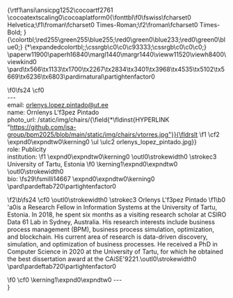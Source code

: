 {\rtf1\ansi\ansicpg1252\cocoartf2761
\cocoatextscaling0\cocoaplatform0{\fonttbl\f0\fswiss\fcharset0 Helvetica;\f1\froman\fcharset0 Times-Roman;\f2\froman\fcharset0 Times-Bold;
}
{\colortbl;\red255\green255\blue255;\red0\green0\blue233;\red0\green0\blue0;}
{\*\expandedcolortbl;;\cssrgb\c0\c0\c93333;\cssrgb\c0\c0\c0;}
\paperw11900\paperh16840\margl1440\margr1440\vieww11520\viewh8400\viewkind0
\pard\tx566\tx1133\tx1700\tx2267\tx2834\tx3401\tx3968\tx4535\tx5102\tx5669\tx6236\tx6803\pardirnatural\partightenfactor0

\f0\fs24 \cf0 \
---\
email: orlenys.lopez.pintado@ut.ee\
name: Ornlenys L\'f3pez Pintado\
photo_url: /static/img/chairs/{\field{\*\fldinst{HYPERLINK "https://github.com/isa-group/bpm2025/blob/main/static/img/chairs/vtorres.jpg"}}{\fldrslt 
\f1 \cf2 \expnd0\expndtw0\kerning0
\ul \ulc2 orlenys_lopez_pintado.jpg}}\
role: Publicity\
institution: 
\f1 \expnd0\expndtw0\kerning0
\outl0\strokewidth0 \strokec3 University of Tartu, Estonia
\f0 \kerning1\expnd0\expndtw0 \outl0\strokewidth0 \
bio: 
\fs29\fsmilli14667 \expnd0\expndtw0\kerning0
\
\pard\pardeftab720\partightenfactor0

\f2\b\fs24 \cf0 \outl0\strokewidth0 \strokec3 Orlenys L\'f3pez Pintado
\f1\b0 \'a0is a Research Fellow in Information Systems at the University of Tartu, Estonia. In 2018, he spent six months as a visiting research scholar at CSIRO Data 61 Lab in Sydney, Australia. His research interests include business process management (BPM), business process simulation, optimization, and blockchain. His current area of research is data-driven discovery, simulation, and optimization of business processes. He received a PhD in Computer Science in 2020 at the University of Tartu, for which he obtained the best dissertation award at the CAiSE\'9221.\outl0\strokewidth0 \
\pard\pardeftab720\partightenfactor0

\f0 \cf0 \kerning1\expnd0\expndtw0 ---\
}